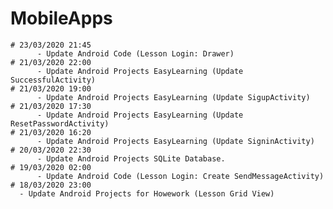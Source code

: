 # MobileApps

	# 23/03/2020 21:45 
     	  - Update Android Code (Lesson Login: Drawer)
	# 21/03/2020 22:00 
     	  - Update Android Projects EasyLearning (Update SuccessfulActivity)
	# 21/03/2020 19:00 
     	  - Update Android Projects EasyLearning (Update SigupActivity)
	# 21/03/2020 17:30 
     	  - Update Android Projects EasyLearning (Update ResetPasswordActivity)	
	# 21/03/2020 16:20 
     	  - Update Android Projects EasyLearning (Update SigninActivity)
   	# 20/03/2020 22:30 
     	  - Update Android Projects SQLite Database.
  	# 19/03/2020 02:00 
     	  - Update Android Code (Lesson Login: Create SendMessageActivity)	
   	# 18/03/2020 23:00 
   	  - Update Android Projects for Howework (Lesson Grid View)        


